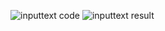 ![inputtext code](https://user-images.githubusercontent.com/40156908/43304034-f900cc0a-91a4-11e8-9cbd-20b89409729f.PNG)
![inputtext result](https://user-images.githubusercontent.com/40156908/43304043-05da3e34-91a5-11e8-964a-c88d3586d7df.PNG)
